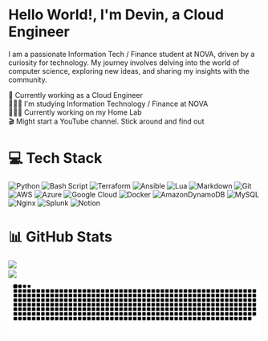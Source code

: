 # Hello World!, I'm Devin, a Cloud Engineer

I am a passionate Information Tech / Finance student at NOVA, driven by a curiosity for technology. My journey involves delving into the world of computer science, exploring new ideas, and sharing my insights with the community.

🛜 Currently working as a Cloud Engineer<br>👨🏼‍🎓 I'm studying Information Technology / Finance at NOVA<br>👨🏼‍💻 Currently working on my Home Lab<br>🎬 Might start a YouTube channel. Stick around and find out

# 💻 Tech Stack

![Python](https://img.shields.io/badge/python-3670A0?style=for-the-badge&logo=python&logoColor=ffdd54) ![Bash Script](https://img.shields.io/badge/bash_script-%23121011.svg?style=for-the-badge&logo=gnu-bash&logoColor=white) ![Terraform](https://img.shields.io/badge/terraform-%235835CC.svg?style=for-the-badge&logo=terraform&logoColor=white) ![Ansible](https://img.shields.io/badge/ansible-%231A1918.svg?style=for-the-badge&logo=ansible&logoColor=white) ![Lua](https://img.shields.io/badge/lua-%232C2D72.svg?style=for-the-badge&logo=lua&logoColor=white) ![Markdown](https://img.shields.io/badge/markdown-%23000000.svg?style=for-the-badge&logo=markdown&logoColor=white) ![Git](https://img.shields.io/badge/git-%23F05033.svg?style=for-the-badge&logo=git&logoColor=white) ![AWS](https://img.shields.io/badge/AWS-%23FF9900.svg?style=for-the-badge&logo=amazon-aws&logoColor=white) ![Azure](https://img.shields.io/badge/azure-%230072C6.svg?style=for-the-badge&logo=microsoftazure&logoColor=white) ![Google Cloud](https://img.shields.io/badge/GoogleCloud-%234285F4.svg?style=for-the-badge&logo=google-cloud&logoColor=white) ![Docker](https://img.shields.io/badge/docker-%230db7ed.svg?style=for-the-badge&logo=docker&logoColor=white) ![AmazonDynamoDB](https://img.shields.io/badge/Amazon%20DynamoDB-4053D6?style=for-the-badge&logo=Amazon%20DynamoDB&logoColor=white) ![MySQL](https://img.shields.io/badge/mysql-4479A1.svg?style=for-the-badge&logo=mysql&logoColor=white) ![Nginx](https://img.shields.io/badge/nginx-%23009639.svg?style=for-the-badge&logo=nginx&logoColor=white) ![Splunk](https://img.shields.io/badge/splunk-%23000000.svg?style=for-the-badge&logo=splunk&logoColor=white) ![Notion](https://img.shields.io/badge/Notion-%23000000.svg?style=for-the-badge&logo=notion&logoColor=white)

# 📊 GitHub Stats

![](https://github-readme-streak-stats.herokuapp.com/?user=moonlinx&theme=catppuccin_mocha&hide_border=false)<br/>
![](https://github-readme-stats.vercel.app/api/top-langs/?username=moonlinx&theme=catppuccin_mocha&hide_border=false&include_all_commits=false&count_private=false&layout=compact)
<picture>
  <source media="(prefers-color-scheme: dark)" srcset="https://raw.githubusercontent.com/moonlinx/moonlinx/output/github-snake-dark.svg" />
  <source media="(prefers-color-scheme: light)" srcset="https://raw.githubusercontent.com/moonlinx/moonlinx/output/github-snake.svg" />
  <img alt="github-snake" src="https://raw.githubusercontent.com/moonlinx/moonlinx/output/github-snake.svg" />
</picture>
